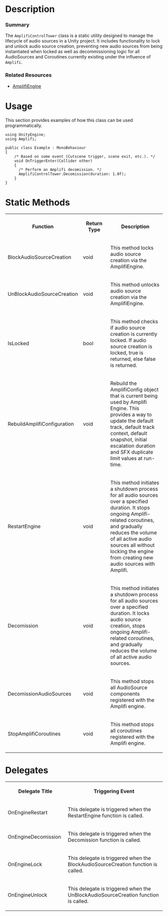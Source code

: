 Description
===========

### Summary

The `AmplifiControlTower` class is a static utility designed to manage the lifecycle of audio sources in a Unity project. It includes functionality to lock and unlock audio source creation, preventing new audio sources from being instantiated when locked as well as decommissioning logic for all AudioSources and Coroutines currently existing under the influence of `Amplifi`.

### Related Resources

*   [AmplifiEngine](Amplifi.AmplifiEngine_29130763.md)
    

Usage
=====

This section provides examples of how this class can be used programmatically.

```
using UnityEngine;
using Amplifi;

public class Example : MonoBehaviour
{    
    /* Based on some event (Cutscene trigger, scene exit, etc.). */
    void OnTriggerEnter(Collider other)
    {
      /* Perform an Amplifi decomission. */
      AmplifiControlTower.Decomission(duration: 1.0f);
    }
}
```

Static Methods
==============

<table data-table-width="1011" data-layout="default" data-local-id="73d1f227-5be8-4160-bb51-e321f482d5c9" class="confluenceTable"><colgroup><col style="width: 243.0px;"><col style="width: 223.0px;"><col style="width: 542.0px;"></colgroup><tbody><tr><th class="confluenceTh"><p><strong>Function</strong></p></th><th class="confluenceTh"><p><strong>Return Type</strong></p></th><th class="confluenceTh"><p><strong>Description</strong></p></th></tr><tr><td class="confluenceTd"><p>BlockAudioSourceCreation</p></td><td class="confluenceTd"><p>void</p></td><td class="confluenceTd"><p>This method locks audio source creation via the AmplifiEngine.</p></td></tr><tr><td class="confluenceTd"><p>UnBlockAudioSourceCreation</p></td><td class="confluenceTd"><p>void</p></td><td class="confluenceTd"><p>This method unlocks audio source creation via the AmplifiEngine.</p></td></tr><tr><td class="confluenceTd"><p>IsLocked</p></td><td class="confluenceTd"><p>bool</p></td><td class="confluenceTd"><p>This method checks if audio source creation is currently locked. If audio source creation is locked, true is returned, else false is returned.</p></td></tr><tr><td class="confluenceTd"><p>RebuildAmplifiConfiguration</p></td><td class="confluenceTd"><p>void</p></td><td class="confluenceTd"><p>Rebuild the AmplifiConfig object that is current being used by Amplifi Engine. This provides a way to update the default track, default track context, default snapshot, initial escalation duration and SFX duplicate limit values at run-time.</p></td></tr><tr><td class="confluenceTd"><p>RestartEngine</p></td><td class="confluenceTd"><p>void</p></td><td class="confluenceTd"><p>This method initiates a shutdown process for all audio sources over a specified duration. It stops ongoing Amplifi-related coroutines, and gradually reduces the volume of all active audio sources all without locking the engine from creating new audio sources with Amplifi.</p></td></tr><tr><td class="confluenceTd"><p>Decomission</p></td><td class="confluenceTd"><p>void</p></td><td class="confluenceTd"><p>This method initiates a shutdown process for all audio sources over a specified duration. It locks audio source creation, stops ongoing Amplifi-related coroutines, and gradually reduces the volume of all active audio sources.</p></td></tr><tr><td class="confluenceTd"><p>DecomissionAudioSources</p></td><td class="confluenceTd"><p>void</p></td><td class="confluenceTd"><p>This method stops all AudioSource components registered with the Amplifi engine.</p></td></tr><tr><td class="confluenceTd"><p>StopAmplifiCoroutines</p></td><td class="confluenceTd"><p>void</p></td><td class="confluenceTd"><p>This method stops all coroutines registered with the Amplifi engine.</p></td></tr></tbody></table>

Delegates
=========

<table data-table-width="1011" data-layout="default" data-local-id="89784fef-e68c-4e61-b6fc-544d6911d851" class="confluenceTable"><colgroup><col style="width: 230.0px;"><col style="width: 780.0px;"></colgroup><tbody><tr><th class="confluenceTh"><p><strong>Delegate Title</strong></p></th><th class="confluenceTh"><p><strong>Triggering Event</strong></p></th></tr><tr><td class="confluenceTd"><p>OnEngineRestart</p></td><td class="confluenceTd"><p>This delegate is triggered when the RestartEngine function is called.</p></td></tr><tr><td class="confluenceTd"><p>OnEngineDecomission</p></td><td class="confluenceTd"><p>This delegate is triggered when the Decomission function is called.</p></td></tr><tr><td class="confluenceTd"><p>OnEngineLock</p></td><td class="confluenceTd"><p>This delegate is triggered when the BlockAudioSourceCreation function is called.</p></td></tr><tr><td class="confluenceTd"><p>OnEngineUnlock</p></td><td class="confluenceTd"><p>This delegate is triggered when the UnBlockAudioSourceCreation function is called.</p></td></tr></tbody></table>
